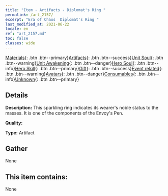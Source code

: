 ```yaml
---
title: "Item - Artifacts - Diplomat's Ring "
permalink: /art_2157/
excerpt: "Era of Chaos  Diplomat's Ring "
last_modified_at: 2021-06-22
locale: en
ref: "art_2157.md"
toc: false
classes: wide
---
```

 [Materials](/Items/){: .btn .btn--primary}[Artifacts](/Items/Artifacts/){: .btn .btn--success}[Unit Soul](/Items/UnitSoul/){: .btn .btn--warning}[Unit Awakening](/Items/UnitAwakening/){: .btn .btn--danger}[Hero Soul](/Items/HeroSoul/){: .btn .btn--info}[Hero Skill](/Items/HeroSkill/){: .btn .btn--primary}[Gift](/Items/Gift/){: .btn .btn--success}[Event related](/Items/Events/){: .btn .btn--warning}[Avatars](/Items/Avatars/){: .btn .btn--danger}[Consumables](/Items/Consumables/){: .btn .btn--info}[Unknown](/Items/Unknown/){: .btn .btn--primary}

## Details
 **Description:** This sparkling ring indicates its wearer's noble status to the masses. It is one of the components of the Envoy's Pen.

 **Quality:** 

 **Type:** Artifact

## Gather

  None

## This item contains:

  None

